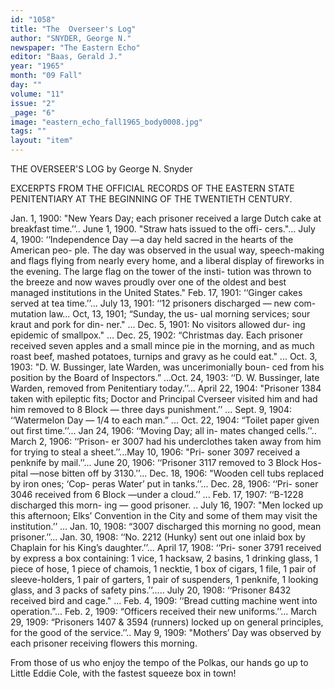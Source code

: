 ```yaml
---
id: "1058"
title: "The  Overseer's Log"
author: "SNYDER, George N."
newspaper: "The Eastern Echo"
editor: "Baas, Gerald J."
year: "1965"
month: "09 Fall"
day: ""
volume: "11"
issue: "2"
_page: "6"
image: "eastern_echo_fall1965_body0008.jpg"
tags: ""
layout: "item"
---
```

THE
OVERSEER'S 
LOG
by George N. Snyder

EXCERPTS FROM THE OFFICIAL RECORDS
OF THE EASTERN STATE PENITENTIARY AT
THE BEGINNING OF THE TWENTIETH
CENTURY.

Jan. 1, 1900: "New Years Day; each prisoner
received a large Dutch cake at breakfast time.’’..
June 1, 1900. "Straw hats issued to the offi-
cers."...  July 4, 1900: ‘‘Independence Day —a
day held sacred in the hearts of the American peo-
ple. The day was observed in the usual way,
speech-making and flags flying from nearly every
home, and a liberal display of fireworks in the
evening. The large flag on the tower of the insti-
tution was thrown to the breeze and now waves
proudly over one of the oldest and best managed
institutions in the United States." Feb. 17,
1901: ‘‘Ginger cakes served at tea time.’’... July
13, 1901: ‘‘12 prisoners discharged — new com-
mutation law... Oct, 13, 1901; “Sunday, the us-
ual morning services; sour kraut and pork for din-
ner." ... Dec. 5, 1901: No visitors allowed dur-
ing epidemic of smallpox." ... Dec. 25, 1902:
“Christmas day. Each prisoner received seven 
apples and a small mince pie in the morning, and
as much roast beef, mashed potatoes, turnips and
gravy as he could eat." ... Oct. 3, 1903: "D. W.
Bussinger, late Warden, was uncerimonially boun-
ced from his position by the Board of Inspectors.”
...Oct. 24, 1903: ‘‘D. W. Bussinger, late Warden,
removed from Penitentiary today.’’... April 22,
1904: "Prisoner 1384 taken with epileptic fits;
Doctor and Principal Cverseer visited him and had
him removed to 8 Block — three days punishment.’’
... Sept. 9, 1904: ‘‘Watermelon Day — 1/4 to each
man.” ... Oct. 22, 1904: “Toilet paper given out
first time.’’... Jan 24, 1906: ‘‘Moving Day; all in-
mates changed cells.’'.. March 2, 1906: ‘‘Prison-
er 3007 had his underclothes taken away from him
for trying to steal a sheet.’’...May 10, 1906: "Pri-
soner 3097 received a penknife by mail.’’... June
20, 1906: ‘‘Prisoner 3117 removed to 3 Block Hos-
pital —nose bitten off by 3130.’’... Dec. 18, 1906:
"Wooden cell tubs replaced by iron ones; ‘Cop-
peras Water’ put in tanks.’’... Dec. 28, 1906: ‘‘Pri-
soner 3046 received from 6 Block —under a cloud.’’
... Feb. 17, 1907: ‘‘B-1228 discharged this morn-
ing — good prisoner. .. July 16, 1907: "Men
locked up this afternoon; Elks’ Convention in the
City and some of them may visit the institution.’’
... Jan. 10, 1908: “3007 discharged this morning
no good, mean prisoner.’’... Jan. 30, 1908: ‘‘No.
2212 (Hunky) sent out one inlaid box by Chaplain
for his King’s daughter.’’... April 17, 1908: ‘‘Pri-
soner 3791 received by express a box containing:
1 vice, 1 hacksaw, 2 basins, 1 drinking glass,
1 piece of hose, 1 piece of chamois, 1 necktie,
1 box of cigars, 1 file, 1 pair of sleeve-holders,
1 pair of garters, 1 pair of suspenders, 1 penknife,
1 looking glass, and 3 packs of safety pins.’’.....
July 20, 1908: ‘‘Prisoner 8432 received bird and
cage." ... Feb. 4, 1909: ‘‘Bread cutting machine
went into operation.”... Feb. 2, 1909: “Officers
received their new uniforms.’’... March 29, 1909:
“Prisoners 1407 & 3594 (runners) locked up on
general principles, for the good of the service.’’..
May 9, 1909: "Mothers’ Day was observed by
each prisoner receiving flowers this morning.

From those of us who enjoy the tempo of the Polkas,
our hands go up to Little Eddie Cole, with the fastest
squeeze box in town!
